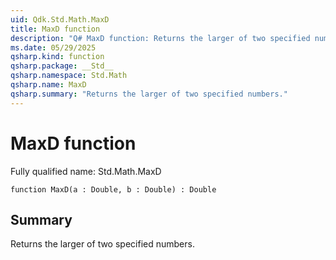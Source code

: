 ```yaml
---
uid: Qdk.Std.Math.MaxD
title: MaxD function
description: "Q# MaxD function: Returns the larger of two specified numbers."
ms.date: 05/29/2025
qsharp.kind: function
qsharp.package: __Std__
qsharp.namespace: Std.Math
qsharp.name: MaxD
qsharp.summary: "Returns the larger of two specified numbers."
---
```


# MaxD function

Fully qualified name: Std.Math.MaxD

```qsharp
function MaxD(a : Double, b : Double) : Double
```

## Summary
Returns the larger of two specified numbers.
